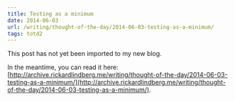 ```yaml
---
title: Testing as a minimum
date: 2014-06-03
url: /writing/thought-of-the-day/2014-06-03-testing-as-a-minimum/
tags: totd2
---
```


This post has not yet been imported to my new blog.

In the meantime, you can read it here: [http://archive.rickardlindberg.me/writing/thought-of-the-day/2014-06-03-testing-as-a-minimum/](http://archive.rickardlindberg.me/writing/thought-of-the-day/2014-06-03-testing-as-a-minimum/).
